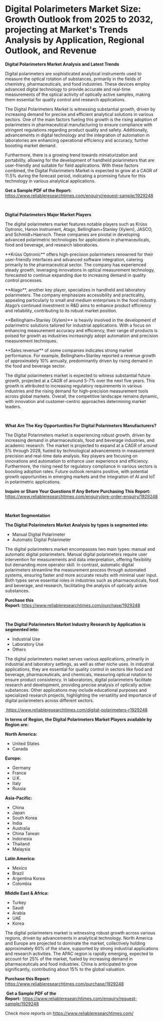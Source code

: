<p><h1>Digital Polarimeters Market Size: Growth Outlook from 2025 to 2032, projecting at Market's Trends Analysis by Application, Regional Outlook, and Revenue</h1></p><p><strong>Digital Polarimeters Market Analysis and Latest Trends</strong></p>
<p><p>Digital polarimeters are sophisticated analytical instruments used to measure the optical rotation of substances, primarily in the fields of chemistry, pharmaceuticals, and food industries. These devices employ advanced digital technology to provide accurate and real-time measurements of the optical activity of optically active samples, making them essential for quality control and research applications.</p><p>The Digital Polarimeters Market is witnessing substantial growth, driven by increasing demand for precise and efficient analytical solutions in various sectors. One of the main factors fueling this growth is the rising adoption of polarimeters in pharmaceutical manufacturing to ensure compliance with stringent regulations regarding product quality and safety. Additionally, advancements in digital technology and the integration of automation in laboratories are enhancing operational efficiency and accuracy, further boosting market demand.</p><p>Furthermore, there is a growing trend towards miniaturization and portability, allowing for the development of handheld polarimeters that are user-friendly and suitable for field applications. With these factors combined, the Digital Polarimeters Market is expected to grow at a CAGR of 11.5% during the forecast period, indicating a promising future for this technology in various analytical applications.</p></p>
<p><strong>Get a Sample PDF of the Report:&nbsp;</strong> <a href="https://www.reliableresearchtimes.com/enquiry/request-sample/1929248?utm_campaign=2009&utm_medium=2&utm_source=Github&utm_content=ia&utm_term=10042025&utm_id=digital-polarimeters">https://www.reliableresearchtimes.com/enquiry/request-sample/1929248</a></p>
<p>&nbsp;</p>
<p><strong>Digital Polarimeters Major Market Players</strong></p>
<p><p>The digital polarimeters market features notable players such as Krüss Optronic, Hanon Instrument, Atago, Bellingham+Stanley (Xylem), JASCO, and Schmidt+Haensch. These companies are pivotal in developing advanced polarimetric technologies for applications in pharmaceuticals, food and beverage, and research laboratories.</p><p>**Krüss Optronic** offers high-precision polarimeters renowned for their user-friendly interfaces and advanced software integration, catering primarily to the pharmaceutical sector. The company has experienced steady growth, leveraging innovations in optical measurement technology, forecasted to continue expanding due to increasing demand in quality control processes.</p><p>**Atago**, another key player, specializes in handheld and laboratory polarimeters. The company emphasizes accessibility and practicality, appealing particularly to small and medium enterprises in the food industry. Atago’s continued investment in R&D aims to enhance product efficiency and reliability, contributing to its robust market position.</p><p>**Bellingham+Stanley (Xylem)** is heavily involved in the development of polarimetric solutions tailored for industrial applications. With a focus on enhancing measurement accuracy and efficiency, their range of products is poised for growth as industries increasingly adopt automation and precision measurement techniques.</p><p>**Sales revenue** of some companies indicates strong market performance. For example, Bellingham+Stanley reported a revenue growth of approximately 10% annually, predominantly driven by rising demand in the food and beverage sector.</p><p>The digital polarimeters market is expected to witness substantial future growth, projected at a CAGR of around 5-7% over the next five years. This growth is attributed to increasing regulatory requirements in various industries and the rising demand for high-precision measurement tools across global markets. Overall, the competitive landscape remains dynamic, with innovation and customer-centric approaches determining market leaders.</p></p>
<p>&nbsp;</p>
<p><strong>What Are The Key Opportunities For Digital Polarimeters Manufacturers?</strong></p>
<p><p>The Digital Polarimeters market is experiencing robust growth, driven by increasing demand in pharmaceuticals, food and beverage industries, and academic research. The market is projected to expand at a CAGR of around 5% through 2028, fueled by technological advancements in measurement precision and real-time data analysis. Key players are focusing on innovations and automation to enhance user experience and efficiency. Furthermore, the rising need for regulatory compliance in various sectors is boosting adoption rates. Future outlook remains positive, with potential growth opportunities in emerging markets and the integration of AI and IoT in polarimetric applications.</p></p>
<p><strong>Inquire or Share Your Questions If Any Before Purchasing This Report:</strong> <a href="https://www.reliableresearchtimes.com/enquiry/pre-order-enquiry/1929248?utm_campaign=2009&utm_medium=2&utm_source=Github&utm_content=ia&utm_term=10042025&utm_id=digital-polarimeters">https://www.reliableresearchtimes.com/enquiry/pre-order-enquiry/1929248</a></p>
<p>&nbsp;</p>
<p><strong>Market Segmentation</strong></p>
<p><strong>The Digital Polarimeters Market Analysis by types is segmented into:</strong></p>
<p><ul><li>Manual Digital Polarimeter</li><li>Automatic Digital Polarimeter</li></ul></p>
<p><p>The digital polarimeters market encompasses two main types: manual and automatic digital polarimeters. Manual digital polarimeters require user intervention for measurements and data interpretation, offering flexibility but demanding more operator skill. In contrast, automatic digital polarimeters streamline the measurement process through automated systems, ensuring faster and more accurate results with minimal user input. Both types serve essential roles in industries such as pharmaceuticals, food and beverage, and research, facilitating the analysis of optically active substances.</p></p>
<p><strong>Purchase this Report:&nbsp;</strong><a href="https://www.reliableresearchtimes.com/purchase/1929248?utm_campaign=2009&utm_medium=2&utm_source=Github&utm_content=ia&utm_term=10042025&utm_id=digital-polarimeters">https://www.reliableresearchtimes.com/purchase/1929248</a></p>
<p>&nbsp;</p>
<p><strong>The Digital Polarimeters Market Industry Research by Application is segmented into:</strong></p>
<p><ul><li>Industrial Use</li><li>Laboratory Use</li><li>Others</li></ul></p>
<p><p>The digital polarimeters market serves various applications, primarily in industrial and laboratory settings, as well as other niche uses. In industrial applications, they are essential for quality control in sectors like food and beverage, pharmaceuticals, and chemicals, measuring optical rotation to ensure product consistency. In laboratories, digital polarimeters facilitate research and development, providing precise analysis of optically active substances. Other applications may include educational purposes and specialized research projects, highlighting the versatility and importance of digital polarimeters across different sectors.</p></p>
<p><a href="https://www.reliableresearchtimes.com/digital-polarimeters-r1929248?utm_campaign=2009&utm_medium=2&utm_source=Github&utm_content=ia&utm_term=10042025&utm_id=digital-polarimeters">&nbsp;https://www.reliableresearchtimes.com/digital-polarimeters-r1929248</a></p>
<p><strong>In terms of Region, the Digital Polarimeters Market Players available by Region are:</strong></p>
<p>
    <p> <strong> North America: </strong>
        <ul>
            <li>United States</li>
            <li>Canada</li>
        </ul>
        </p> 
    <p> <strong> Europe: </strong>
        <ul>
            <li>Germany</li>
            <li>France</li>
            <li>U.K.</li>
            <li>Italy</li>
            <li>Russia</li>
        </ul>
        </p> 
    <p> <strong> Asia-Pacific: </strong>
        <ul>
            <li>China</li>
            <li>Japan</li>
            <li>South Korea</li>
            <li>India</li>
            <li>Australia</li>
            <li>China Taiwan</li>
            <li>Indonesia</li>
            <li>Thailand</li>
            <li>Malaysia</li>
        </ul>
        </p> 
    <p> <strong> Latin America: </strong>
        <ul>
            <li>Mexico</li>
            <li>Brazil</li>
            <li>Argentina Korea</li>
            <li>Colombia</li>
        </ul>
        </p> 
    <p> <strong> Middle East & Africa: </strong>
        <ul>
            <li>Turkey</li>
            <li>Saudi</li>
            <li>Arabia</li>
            <li>UAE</li>
            <li>Korea</li>
        </ul>
    </p>
    </p>
<p><p>The digital polarimeters market is witnessing robust growth across various regions, driven by advancements in analytical technology. North America and Europe are projected to dominate the market, collectively holding approximately 60% of the share, supported by strong industrial applications and research activities. The APAC region is rapidly emerging, expected to account for 25% of the market, fueled by increasing demand in pharmaceuticals and food industries. China is anticipated to grow significantly, contributing about 15% to the global valuation.</p></p>
<p><strong>Purchase this Report: </strong><a href="https://www.reliableresearchtimes.com/purchase/1929248?utm_campaign=2009&utm_medium=2&utm_source=Github&utm_content=ia&utm_term=10042025&utm_id=digital-polarimeters">https://www.reliableresearchtimes.com/purchase/1929248</a></p>
<p>&nbsp;<strong>Get a Sample PDF of the Report:&nbsp;&nbsp;</strong><a href="https://www.reliableresearchtimes.com/enquiry/request-sample/1929248?utm_campaign=2009&utm_medium=2&utm_source=Github&utm_content=ia&utm_term=10042025&utm_id=digital-polarimeters">https://www.reliableresearchtimes.com/enquiry/request-sample/1929248</a></p>
<p><strong></strong></p>
<p>Check more reports on <a href="https://www.reliableresearchtimes.com/?utm_campaign=2009&utm_medium=2&utm_source=Github&utm_content=ia&utm_term=10042025&utm_id=digital-polarimeters">https://www.reliableresearchtimes.com/</a></p>